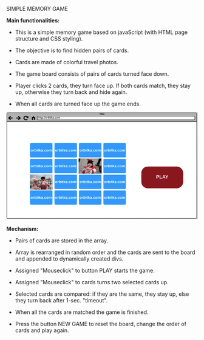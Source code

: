 SIMPLE MEMORY GAME 

**Main functionalities:**

- This is a simple memory game based on javaScript (with HTML page structure and CSS styling). 

- The objective is to find hidden pairs of cards.

- Cards are made of colorful travel photos.

- The game board consists of pairs of cards turned face down.

- Player clicks 2 cards, they turn face up. If both cards match, they stay up, otherwise they turn back and hide again.

- When all cards are turned face up the game ends.

![Memory Game](images/wireframe.png)


**Mechanism:**

- Pairs of cards are stored in the array.

- Array is rearranged in random order and the cards are sent to the board and appended to dynamically created divs.

- Assigned "Mouseclick" to button PLAY starts the game.

- Assigned "Mouseclick" to cards turns two selected cards up.

- Selected cards are compared: if they are the same, they stay up, else they turn back after 1-sec. "timeout".

- When all the cards are matched the game is finished.

- Press the button NEW GAME to reset the board, change the order of cards and play again.
